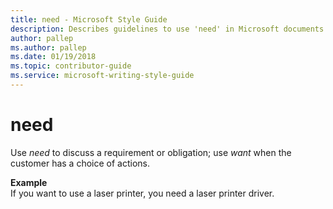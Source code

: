 ```yaml
---
title: need - Microsoft Style Guide
description: Describes guidelines to use 'need' in Microsoft documents and provides multiple examples.
author: pallep
ms.author: pallep
ms.date: 01/19/2018
ms.topic: contributor-guide
ms.service: microsoft-writing-style-guide
---
```


# need

Use *need* to discuss a requirement or obligation; use *want* when the customer has a choice of actions.

**Example**  
If you want to use a laser printer, you need a laser printer driver.

